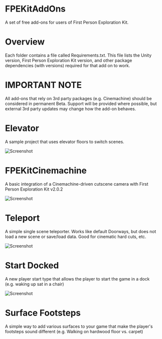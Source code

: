 # FPEKitAddOns
A set of free add-ons for users of First Person Exploration Kit.

# Overview 
Each folder contains a file called Requirements.txt. This file lists the Unity version, First Person Exploration Kit version, and other package dependencies (with versions) required for that add on to work.


# IMPORTANT NOTE
All add-ons that rely on 3rd party packages (e.g. Cinemachine) should be considered in permanent Beta. Support will be provided where possible, but external 3rd party updates may change how the add-on behaves.



# Elevator
A sample project that uses elevator floors to switch scenes.

![Screenshot](https://github.com/whilefun/FPEKitAddOns/blob/master/Elevator/Elevator.gif)

# FPEKitCinemachine
A basic integration of a Cinemachine-driven cutscene camera with First Person Exploration Kit v2.0.2

![Screenshot](https://github.com/whilefun/FPEKitAddOns/blob/master/FPEKitCinemachine/CinemachineCut.gif)

# Teleport
A simple single scene teleporter. Works like default Doorways, but does not load a new scene or save/load data. Good for cinematic hard cuts, etc.

![Screenshot](https://github.com/whilefun/FPEKitAddOns/blob/master/Teleport/Teleport.gif)

# Start Docked
A new player start type that allows the player to start the game in a dock (e.g. waking up sat in a chair)

![Screenshot](https://github.com/whilefun/FPEKitAddOns/blob/master/StartDocked/StartDocked.jpg)

# Surface Footsteps
A simple way to add various surfaces to your game that make the player's footsteps sound different (e.g. Walking on hardwood floor vs. carpet)